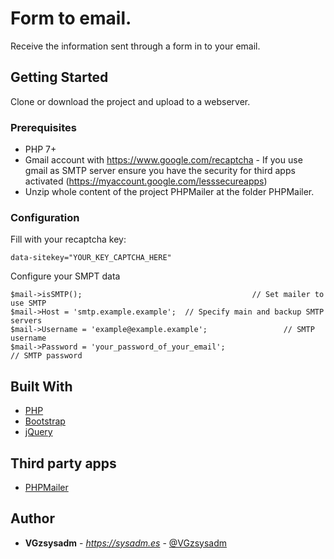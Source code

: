 # Form to email.

Receive the information sent through a form in to your email.

## Getting Started

Clone or download the project and upload to a webserver.

### Prerequisites

* PHP 7+
* Gmail account with https://www.google.com/recaptcha - If you use gmail as SMTP server ensure you have the security for third apps activated (https://myaccount.google.com/lesssecureapps)
* Unzip whole content of the project PHPMailer at the folder PHPMailer.

### Configuration

Fill with your recaptcha key:
```
data-sitekey="YOUR_KEY_CAPTCHA_HERE"
```
Configure your SMPT data
```
$mail->isSMTP();                                      // Set mailer to use SMTP
$mail->Host = 'smtp.example.example';  // Specify main and backup SMTP servers
$mail->Username = 'example@example.example';                 // SMTP username
$mail->Password = 'your_password_of_your_email';                           // SMTP password
```

## Built With

* [PHP](http://php.net/)
* [Bootstrap](https://getbootstrap.com/docs/4.1/getting-started/introduction/)
* [jQuery](https://jquery.com/)

## Third party apps

* [PHPMailer](https://github.com/PHPMailer/PHPMailer)

## Author

* **VGzsysadm** - *https://sysadm.es* - [@VGzsysadm](https://github.com/VGzsysadm)


